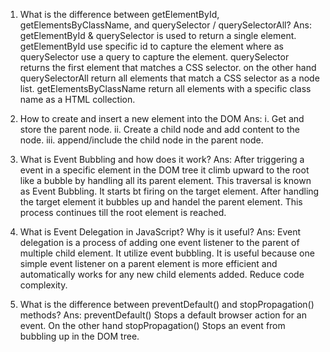 1. What is the difference between getElementById, getElementsByClassName, and querySelector / querySelectorAll?
Ans: getElementById & querySelector is used to return a single element. getElementById use specific id to capture the element where as querySelector use a query to capture the element. querySelector returns the first element that matches a CSS selector. on the other hand querySelectorAll return all elements that match a CSS selector as a node list. getElementsByClassName return all elements with a specific class name as a HTML collection.

2. How to create and insert a new element into the DOM
Ans:    i. Get and store the parent node.
        ii. Create a child node and add content to the node.
        iii. append/include the child node in the parent node.

3. What is Event Bubbling and how does it work?
Ans: After triggering a event in a specific element in the DOM tree it climb upward to the root like a bubble by handling all its parent element. This traversal is known as Event Bubbling. 
It starts bt firing on the target element. After handling the target element it bubbles up and handel the parent element. This process continues till the root element is reached.

4. What is Event Delegation in JavaScript? Why is it useful?
Ans: Event delegation is a process of adding one event listener to the parent of multiple child element. It utilize event bubbling. It is useful because one simple event listener on a parent element is more efficient and automatically works for any new child elements added. Reduce code complexity.

5. What is the difference between preventDefault() and stopPropagation() methods?
Ans: preventDefault() Stops a default browser action for an event. On the other hand stopPropagation() Stops an event from bubbling up in the DOM tree.
